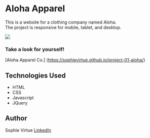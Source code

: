 # Aloha Apparel

This is a website for a clothing company named Aloha.  
The project is responsive for mobile, tablet, and desktop.

![](Giphy.gif)

### Take a look for yourself!

[Aloha Apparel Co.] (https://sophievirtue.github.io/project-01-aloha/)

## Technologies Used

- HTML
- CSS
- Javascript
- JQuery

## Author

Sophie Virtue  [LinkedIn](https://www.linkedin.com/in/sophie-virtue-65467849/)